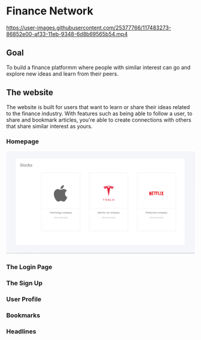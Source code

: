 # Finance Network 

https://user-images.githubusercontent.com/25377766/117483273-86852e00-af33-11eb-9348-6d8b69565b54.mp4

## Goal 
To build a finance platformm where people with similar interest can go and explore new ideas and learn from their peers.

## The website
The website is built for users that want to learn or share their ideas related to the finance industry. With features such as being able to follow a user, to share and bookmark articles, you're able to create connections with others that share similar interest as yours.


### Homepage

<img src="./frontend/src/Resources/financehomepage.PNG">

### The Login Page

### The Sign Up

### User Profile

### Bookmarks

### Headlines

